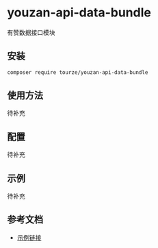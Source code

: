 # youzan-api-data-bundle

有赞数据接口模块

## 安装

```bash
composer require tourze/youzan-api-data-bundle
```

## 使用方法

待补充

## 配置

待补充

## 示例

待补充

## 参考文档

- [示例链接](https://example.com)
